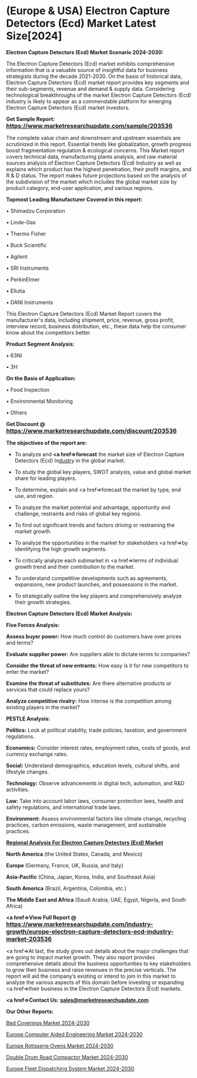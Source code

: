 # (Europe & USA) Electron Capture Detectors (Ecd) Market Latest Size[2024]

<strong>Electron Capture Detectors (Ecd) Market Scenario 2024-2030:</strong>

The Electron Capture Detectors (Ecd) market exhibits comprehensive information that is a valuable source of insightful data for business strategists during the decade 2021-2030. On the basis of historical data, Electron Capture Detectors (Ecd) market report provides key segments and their sub-segments, revenue and demand &amp; supply data. Considering technological breakthroughs of the market Electron Capture Detectors (Ecd) industry is likely to appear as a commendable platform for emerging Electron Capture Detectors (Ecd) market investors.

<strong>Get Sample Report: <a href=https://www.marketresearchupdate.com/sample/203536><font size=3 color=#0000ff>https://www.marketresearchupdate.com/sample/203536</font></a></strong>

The complete value chain and downstream and upstream essentials are scrutinized in this report. Essential trends like globalization, growth progress boost fragmentation regulation &amp; ecological concerns. This Market report covers technical data, manufacturing plants analysis, and raw material sources analysis of Electron Capture Detectors (Ecd) Industry as well as explains which product has the highest penetration, their profit margins, and R & D status. The report makes future projections based on the analysis of the subdivision of the market which includes the global market size by product category, end-user application, and various regions.

<strong>Topmost Leading Manufacturer Covered in this report:</strong>

• Shimadzu Corporation

• Linde-Gas

• Thermo Fisher

• Buck Scientific

• Agilent

• SRI Instruments

• PerkinElmer

• Ellutia

• DANI Instruments

This Electron Capture Detectors (Ecd) Market Report covers the manufacturer's data, including shipment, price, revenue, gross profit, interview record, business distribution, etc., these data help the consumer know about the competitors better.

<strong>Product Segment Analysis: </strong>

• 63Ni

• 3H

<strong>On the Basis of Application:</strong>

• Food Inspection

• Environmental Monitoring

• Others

<strong>Get Discount @ <a href=https://www.marketresearchupdate.com/discount/203536><font size=3 color=#0000ff>https://www.marketresearchupdate.com/discount/203536</font></a></strong>

<strong><b>The objectives of the report are:</b></strong>

- To analyze and <strong><a href=><strong>forecast</strong></a></strong> the market size of Electron Capture Detectors (Ecd) In<a href=ASDF991299>dustr</a>y in the global market.

- To study the global key players, SWOT analysis, value and global market share for leading players.

- To determine, explain and <a href=>forecast</a> the market by type, end use, and region.

- To analyze the market potential and advantage, opportunity and challenge, restraints and risks of global key regions.

- To find out significant trends and factors driving or restraining the market growth.

- To analyze the opportunities in the market for stakeholders <a href=>by</a> identifying the high growth segments.

- To critically analyze each submarket in <a href=>terms</a> of individual growth trend and their contribution to the market.

- To understand competitive developments such as agreements, expansions, new product launches, and possessions in the market.

- To strategically outline the key players and comprehensively analyze their growth strategies.

<strong>Electron Capture Detectors (Ecd) Market Analysis:</strong>

<strong>Five Forces Analysis:</strong>

<strong>Assess buyer power:</strong> How much control do customers have over prices and terms?

<strong>Evaluate supplier power:</strong> Are suppliers able to dictate terms to companies?

<strong>Consider the threat of new entrants:</strong> How easy is it for new competitors to enter the market?

<strong>Examine the threat of substitutes:</strong> Are there alternative products or services that could replace yours?

<strong>Analyze competitive rivalry:</strong> How intense is the competition among existing players in the market?

<strong>PESTLE Analysis:</strong>

<strong>Politics:</strong> Look at political stability, trade policies, taxation, and government regulations.

<strong>Economics:</strong> Consider interest rates, employment rates, costs of goods, and currency exchange rates.

<strong>Social:</strong> Understand demographics, education levels, cultural shifts, and lifestyle changes.

<strong>Technology:</strong> Observe advancements in digital tech, automation, and R&D activities.

<strong>Law:</strong> Take into account labor laws, consumer protection laws, health and safety regulations, and international trade laws.

<strong>Environment:</strong> Assess environmental factors like climate change, recycling practices, carbon emissions, waste management, and sustainable practices.

<strong><u><b>Regional Analysis For Electron Capture Detectors (Ecd) Market</b></u></strong>

<strong><b>North America</b></strong> (the United States, Canada, and Mexico)

<strong><b>Europe </b></strong>(Germany, France, UK, Russia, and Italy)

<strong><b>Asia-Pacific</b></strong> (China, Japan, Korea, India, and Southeast Asia)

<strong><b>South America</b></strong> (Brazil, Argentina, Colombia, etc.)

<strong><b>The Middle East and Africa</b></strong> (Saudi Arabia, UAE, Egypt, Nigeria, and South Africa)

<strong><a href=>View Full Report</a> @ <a href=https://www.marketresearchupdate.com/industry-growth/europe-electron-capture-detectors-ecd-industry-market-203536><font size=3 color=#0000ff>https://www.marketresearchupdate.com/industry-growth/europe-electron-capture-detectors-ecd-industry-market-203536</font></a></strong>

<a href=>At last,</a> the study gives out details about the major challenges that are going to impact market growth. They also report provides comprehensive details about the business opportunities to key stakeholders to grow their business and raise revenues in the precise verticals. The report will aid the company’s existing or intend to join in this market to analyze the various aspects of this domain before investing or expanding <a href=>their</a> business in the Electron Capture Detectors (Ecd) markets.

<strong><a href=>Contact Us:</a></strong>
<strong>sales@marketresearchupdate.com</strong>

<strong>Our Other Reports:</strong>

<a href=https://www.linkedin.com/pulse/bed-coverings-market-size-growth-set-surge-significantly>Bed Coverings Market 2024-2030</a>

<a href=https://www.linkedin.com/pulse/europe-computer-aided-engineering-market-size-future>Europe Computer Aided Engineering Market 2024-2030</a>

<a href=https://www.linkedin.com/pulse/europe-rotisserie-ovens-market-2023>Europe Rotisserie Ovens Market 2024-2030</a>

<a href=https://www.linkedin.com/pulse/double-drum-road-compactor-market-hitting-new-b8dbf/>Double Drum Road Compactor Market 2024-2030</a>

<a href=https://www.linkedin.com/pulse/europe-fleet-dispatching-system-market-research-qekbf/>Europe Fleet Dispatching System Market 2024-2030</a>

